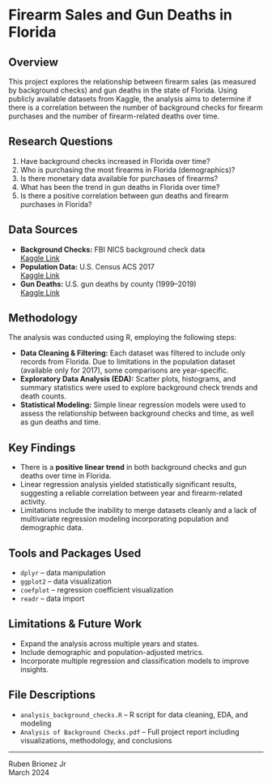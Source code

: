 # Firearm Sales and Gun Deaths in Florida

## Overview

This project explores the relationship between firearm sales (as measured by background checks) and gun deaths in the state of Florida. Using publicly available datasets from Kaggle, the analysis aims to determine if there is a correlation between the number of background checks for firearm purchases and the number of firearm-related deaths over time.

## Research Questions

1. Have background checks increased in Florida over time?
2. Who is purchasing the most firearms in Florida (demographics)?
3. Is there monetary data available for purchases of firearms?
4. What has been the trend in gun deaths in Florida over time?
5. Is there a positive correlation between gun deaths and firearm purchases in Florida?

## Data Sources

- **Background Checks:** FBI NICS background check data  
  [Kaggle Link](https://www.kaggle.com/datasets/saurabhshahane/fbi-criminal-background)
- **Population Data:** U.S. Census ACS 2017  
  [Kaggle Link](https://www.kaggle.com/datasets/peretzcohen/2019-census-us-population-data-by-state)
- **Gun Deaths:** U.S. gun deaths by county (1999–2019)  
  [Kaggle Link](https://www.kaggle.com/datasets/ahmedeltom/us-gun-deaths-by-county-19992019)

## Methodology

The analysis was conducted using R, employing the following steps:

- **Data Cleaning & Filtering:** Each dataset was filtered to include only records from Florida. Due to limitations in the population dataset (available only for 2017), some comparisons are year-specific.
- **Exploratory Data Analysis (EDA):** Scatter plots, histograms, and summary statistics were used to explore background check trends and death counts.
- **Statistical Modeling:** Simple linear regression models were used to assess the relationship between background checks and time, as well as gun deaths and time.

## Key Findings

- There is a **positive linear trend** in both background checks and gun deaths over time in Florida.
- Linear regression analysis yielded statistically significant results, suggesting a reliable correlation between year and firearm-related activity.
- Limitations include the inability to merge datasets cleanly and a lack of multivariate regression modeling incorporating population and demographic data.

## Tools and Packages Used

- `dplyr` – data manipulation  
- `ggplot2` – data visualization  
- `coefplot` – regression coefficient visualization  
- `readr` – data import

## Limitations & Future Work

- Expand the analysis across multiple years and states.
- Include demographic and population-adjusted metrics.
- Incorporate multiple regression and classification models to improve insights.

## File Descriptions

- `analysis_background_checks.R` – R script for data cleaning, EDA, and modeling  
- `Analysis of Background Checks.pdf` – Full project report including visualizations, methodology, and conclusions

---

Ruben Brionez Jr  
March 2024
